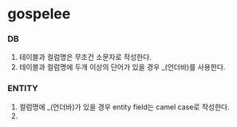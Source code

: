 # gospelee

### DB

1. 테이블과 컬럼명은 무조건 소문자로 작성한다.
2. 테이블과 컬럼명에 두개 이상의 단어가 있을 경우 _(언더바)를 사용한다.

### ENTITY

1. 컬럼명에 _(언더바)가 있을 경우 entity field는 camel case로 작성한다.
2. 